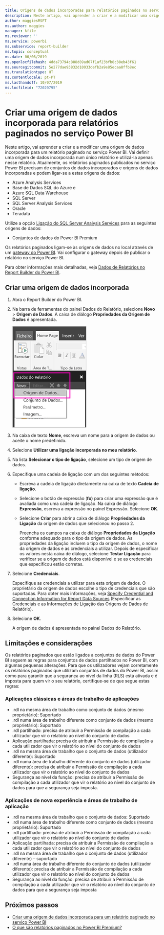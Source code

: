 ```yaml
---
title: Origens de dados incorporadas para relatórios paginados no serviço Power BI
description: Neste artigo, vai aprender a criar e a modificar uma origem de dados incorporada num relatório paginado no serviço Power BI.
author: maggiesMSFT
ms.author: maggies
manager: kfile
ms.reviewer: ''
ms.service: powerbi
ms.subservice: report-builder
ms.topic: conceptual
ms.date: 06/06/2019
ms.openlocfilehash: 4dda73794c888d89ad67f1af23bfb8c38eb43f61
ms.sourcegitcommit: 5e277dae93832d10033defb2a9e85ecaa8ffb8ec
ms.translationtype: HT
ms.contentlocale: pt-PT
ms.lasthandoff: 10/07/2019
ms.locfileid: "72020795"
---
```

# <a name="create-an-embedded-data-source-for-paginated-reports-in-the-power-bi-service"></a>Criar uma origem de dados incorporada para relatórios paginados no serviço Power BI

Neste artigo, vai aprender a criar e a modificar uma origem de dados incorporada para um relatório paginado no serviço Power BI. Vai definir uma origem de dados incorporada num único relatório e utilizá-la apenas nesse relatório. Atualmente, os relatórios paginados publicados no serviço Power BI precisam de conjuntos de dados incorporados e origens de dados incorporadas e podem ligar-se a estas origens de dados:

- Azure Analysis Services
- Base de Dados SQL do Azure e 
- Azure SQL Data Warehouse
- SQL Server
- SQL Server Analysis Services
- Oracle 
- Teradata 

Utilize a opção [Ligação do SQL Server Analysis Services](service-premium-connect-tools.md) para as seguintes origens de dados:

- Conjuntos de dados do Power BI Premium

Os relatórios paginados ligam-se às origens de dados no local através de um [gateway do Power BI](service-gateway-onprem.md). Vai configurar o gateway depois de publicar o relatório no serviço Power BI.

Para obter informações mais detalhadas, veja [Dados de Relatórios no Report Builder do Power BI](report-builder-data.md).

## <a name="create-an-embedded-data-source"></a>Criar uma origem de dados incorporada
  
1. Abra o Report Builder do Power BI.

1. Na barra de ferramentas do painel Dados do Relatório, selecione **Novo** > **Origem de Dados**. A caixa de diálogo **Propriedades da Origem de Dados** é apresentada.

    ![Nova Origem de Dados](media/paginated-reports-embedded-data-source/power-bi-paginated-new-data-source.png)
  
2.  Na caixa de texto **Nome**, escreva um nome para a origem de dados ou aceite o nome predefinido.  
  
3.  Selecione **Utilizar uma ligação incorporada no meu relatório**.  
  
1.  Na lista **Selecionar o tipo de ligação**, selecione um tipo de origem de dados. 

1.  Especifique uma cadeia de ligação com um dos seguintes métodos:  
  
    -   Escreva a cadeia de ligação diretamente na caixa de texto **Cadeia de ligação**. 
  
    -   Selecione o botão de expressão (**fx)** para criar uma expressão que é avaliada como uma cadeia de ligação. Na caixa de diálogo **Expressão**, escreva a expressão no painel Expressão. Selecione **OK**. 
  
    -   Selecione **Criar** para abrir a caixa de diálogo **Propriedades da Ligação** da origem de dados que selecionou no passo 2.  
  
        Preencha os campos na caixa de diálogo **Propriedades da Ligação** conforme adequado para o tipo da origem de dados. As propriedades da ligação incluem o tipo da origem de dados, o nome da origem de dados e as credenciais a utilizar. Depois de especificar os valores nesta caixa de diálogo, selecione **Testar Ligação** para verificar se a origem de dados está disponível e se as credenciais que especificou estão corretas.  
  
4.  Selecione **Credenciais**.  
  
     Especifique as credenciais a utilizar para esta origem de dados. O proprietário da origem de dados escolhe o tipo de credenciais que são suportadas. Para obter mais informações, veja [Specify Credential and Connection Information for Report Data Sources](https://docs.microsoft.com/sql/reporting-services/report-data/specify-credential-and-connection-information-for-report-data-sources) (Especificar as Credenciais e as Informações de Ligação das Origens de Dados de Relatório).
  
5.  Selecione **OK**.  
  
     A origem de dados é apresentada no painel Dados do Relatório.  
     
## <a name="limitations-and-considerations"></a>Limitações e considerações

Os relatórios paginados que estão ligados a conjuntos de dados do Power BI seguem as regras para conjuntos de dados partilhados no Power BI, com algumas pequenas alterações.  Para que os utilizadores vejam corretamente os relatórios paginados que utilizam conjuntos de dados do Power BI, assim como para garantir que a segurança ao nível da linha (RLS) está ativada e é imposta para quem vir o seu relatório, certifique-se de que segue estas regras:

### <a name="classic-apps-and-app-workspaces"></a>Aplicações clássicas e áreas de trabalho de aplicações

- .rdl na mesma área de trabalho como conjunto de dados (mesmo proprietário): Suportado
- .rdl numa área de trabalho diferente como conjunto de dados (mesmo proprietário): Suportado
- .rdl partilhado: precisa de atribuir a Permissão de compilação a cada utilizador que vir o relatório ao nível do conjunto de dados
- Aplicação partilhada: precisa de atribuir a Permissão de compilação a cada utilizador que vir o relatório ao nível do conjunto de dados
- .rdl na mesma área de trabalho que o conjunto de dados (utilizador diferente): Suportado
- .rdl numa área de trabalho diferente do conjunto de dados (utilizador diferente): precisa de atribuir a Permissão de compilação a cada utilizador que vir o relatório ao nível do conjunto de dados
- Segurança ao nível da função: precisa de atribuir a Permissão de compilação a cada utilizador que vir o relatório ao nível do conjunto de dados para que a segurança seja imposta.

### <a name="new-experience-apps-and-app-workspaces"></a>Aplicações de nova experiência e áreas de trabalho de aplicação

- .rdl na mesma área de trabalho que o conjunto de dados: Suportado
- .rdl numa área de trabalho diferente como conjunto de dados (mesmo proprietário): Suportado
- .rdl partilhado: precisa de atribuir a Permissão de compilação a cada utilizador que vir o relatório ao nível do conjunto de dados
- Aplicação partilhada: precisa de atribuir a Permissão de compilação a cada utilizador que vir o relatório ao nível do conjunto de dados
- .rdl na mesma área de trabalho que o conjunto de dados (utilizador diferente) – suportado
- .rdl numa área de trabalho diferente do conjunto de dados (utilizador diferente): precisa de atribuir a Permissão de compilação a cada utilizador que vir o relatório ao nível do conjunto de dados
- Segurança ao nível da função: precisa de atribuir a Permissão de compilação a cada utilizador que vir o relatório ao nível do conjunto de dados para que a segurança seja imposta

## <a name="next-steps"></a>Próximos passos

- [Criar uma origem de dados incorporada para um relatório paginado no serviço Power BI](paginated-reports-create-embedded-dataset.md)
- [O que são relatórios paginados no Power BI Premium?](paginated-reports-report-builder-power-bi.md)
